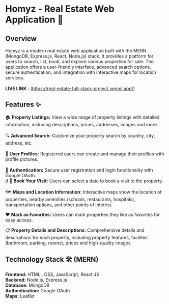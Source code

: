 # Homyz - Real Estate Web Application  🏡
## Overview
Homyz is a modern real estate web application built with the MERN (MongoDB, Express.js, React, Node.js) stack. It provides a platform for users to search, list, book, and explore various properties for sale. The application offers a user-friendly interface, advanced search options, secure authentication, and integration with interactive maps for location services.    <br>    
**LIVE LINK** : (https://real-estate-full-stack-project.vercel.app/)            
## Features ✨
🏠 **Property Listings:** View a wide range of property listings with detailed information, including descriptions, prices, addresses, images and more.<br>             
🔍 **Advanced Search:** Customize your property search by country, city, address, etc. <br>        
👤 **User Profiles:**  Registered users can create and manage their profiles with profile pictures. <br>       
🔐 **Authentication:** Secure user registration and login functionality with Google OAuth.  <br>     d
📅 **Book Your Visit:** Users can select a date to book a visit to the property.  <br>        
🗺️ **Maps and Location Information:** Interactive maps show the location of properties, nearby amenities (schools, restaurants, hospitals), transportation options, and other points of interest.      <br>

❤️ **Mark as Favorites:**  Users can mark properties they like as favorites for easy access.  <br>

📋 **Property Details and Descriptions:** Comprehensive details and descriptions for each property, including property features, facilites (bathroom, parking, rooms), prices and high-quality images.<br>         

## Technology Stack 🛠️ (MERN)     <br>
**Frontend:** HTML , CSS, JavaScript, React JS        
**Backend:** Node.js, Express.js       
**Database:** MongoDB         
**Authentication:** Google OAuth      
**Maps:** Leaflet
 
